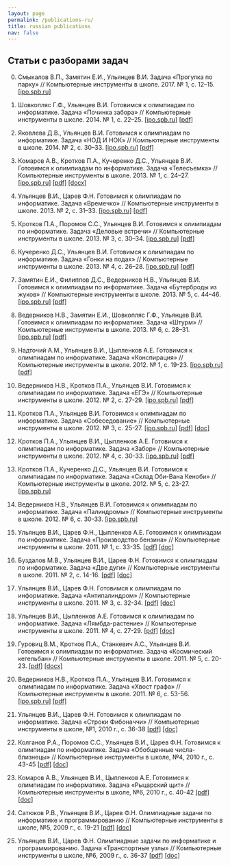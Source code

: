 ```yaml
---
layout: page
permalink: /publications-ru/
title: russian publications
nav: false
---
```


## Статьи с разборами задач

  0.  Смыкалов В.П., Замятин Е.И., Ульянцев В.И.
      Задача «Прогулка по парку» //
      Компьютерные инструменты в школе. 2017. № 1, с. 12–15.
      <a href = "http://ipo.spb.ru/journal/index.php?article/1855/">[ipo.spb.ru]</a>
  
  0.  Шовкопляс Г.Ф., Ульянцев В.И.
      Готовимся к олимпиадам по информатике. Задача «Починка забора» // 
      Компьютерные инструменты в школе. 2014. № 1, с. 22–25.
      <a href = "http://ipo.spb.ru/journal/index.php?article/1700/">[ipo.spb.ru]</a>
      <a href = "papers/2014/KISh-2014-1.pdf">[pdf]</a>
      <!--a href = "papers/2014/2014-1-KISh.docx">[docx]</a-->

  0.  Яковлева Д.В., Ульянцев В.И.
      Готовимся к олимпиадам по информатике. Задача «НОД И НОК» // 
      Компьютерные инструменты в школе. 2014. № 2, с. 30–33.
      <a href = "http://ipo.spb.ru/journal/index.php?article/1719/">[ipo.spb.ru]</a>
      <a href = "papers/2014/KISh-2014-2.pdf">[pdf]</a>


  0.  Комаров А.В., Кротков П.А., Кучеренко Д.С., Ульянцев В.И.
      Готовимся к олимпиадам по информатике. Задача «Телесъемка» // 
      Компьютерные инструменты в школе. 2013. № 1, с. 24–27.
      <a href = "http://ipo.spb.ru/journal/index.php?article/1473/">[ipo.spb.ru]</a>
      <a href = "papers/2013/2013-1-KISh.pdf">[pdf]</a>
      <a href = "papers/2013/2013-1-KISh.docx">[docx]</a>

  0.  Ульянцев В.И., Царев Ф.Н.
      Готовимся к олимпиадам по информатике. Задача «Времечко» // 
      Компьютерные инструменты в школе. 2013. № 2, с. 31–33.
      <a href = "http://ipo.spb.ru/journal/index.php?article/1589/">[ipo.spb.ru]</a>
      <a href = "papers/2013/2013-2-KISh.pdf">[pdf]</a>

  0.  Кротков П.А., Поромов С.С., Ульянцев В.И. 
      Готовимся к олимпиадам по информатике. Задача «Деловые встречи» // 
      Компьютерные инструменты в школе. 2013. № 3, с. 30–34.
      <a href = "http://ipo.spb.ru/journal/index.php?article/1621/">[ipo.spb.ru]</a>
      <a href = "papers/2013/2013-3-KISh.pdf">[pdf]</a>

  0.  Кучеренко Д.С., Ульянцев В.И. 
      Готовимся к олимпиадам по информатике. Задача «Гонки на подах» // 
      Компьютерные инструменты в школе. 2013. № 4, с. 26–28.
      <a href = "http://ipo.spb.ru/journal/index.php?article/1630/">[ipo.spb.ru]</a>
      <a href = "papers/2013/2013-4-KISh.pdf">[pdf]</a>

  0.  Замятин Е.И., Филиппов Д.С., Ведерников Н.В., Ульянцев В.И. 
      Готовимся к олимпиадам по информатике. Задача «Бутерброды из жуков» // 
      Компьютерные инструменты в школе. 2013. № 5, с. 44–46.
      <a href = "http://ipo.spb.ru/journal/index.php?article/1679/">[ipo.spb.ru]</a>
      <a href = "papers/2013/2013-5-KISh.pdf">[pdf]</a>

  0.  Ведерников Н.В., Замятин Е.И., Шовкопляс Г.Ф., Ульянцев В.И.
      Готовимся к олимпиадам по информатике. Задача «Штурм» // 
      Компьютерные инструменты в школе. 2013. № 6, с. 28–31.
      <a href = "http://ipo.spb.ru/journal/index.php?article/1665/">[ipo.spb.ru]</a>
      <a href = "papers/2013/2013-6-KISh.pdf">[pdf]</a>
      
  0.  Надточий А.М., Ульянцев В.И., Цыпленков А.Е.
      Готовимся к олимпиадам по информатике. Задача «Конспирация» // 
      Компьютерные инструменты в школе. 2012. № 1, с. 19-23.
      <a href = "http://ipo.spb.ru/journal/index.php?article/1417/">[ipo.spb.ru]</a>
      <a href = "papers/2012/2012-1-KISh-Nadtochiy-Ulyantsev-Tsyplenkov.pdf">[pdf]</a>

  0.  Ведерников Н.В., Кротков П.А., Ульянцев В.И.
      Готовимся к олимпиадам по информатике. Задача «ЕГЭ» // 
      Компьютерные инструменты в школе. 2012. № 2, с. 27-29.
      <a href = "http://ipo.spb.ru/journal/index.php?article/1453/">[ipo.spb.ru]</a>
      <a href = "papers/2012/2012-2-KISh-Vedernikov-Krotkov-Ulyantsev.pdf">[pdf]</a>
  
  0.  Кротков П.А., Ульянцев В.И.
      Готовимся к олимпиадам по информатике. Задача «Собеседование» // 
      Компьютерные инструменты в школе. 2012. № 3, с. 25-27.
      <a href = "http://ipo.spb.ru/journal/index.php?article/1473/">[ipo.spb.ru]</a>
      <a href = "papers/2012/2012-3-KISh-Krotkov-Ulyantsev.pdf">[pdf]</a>
      <a href = "papers/2012/2012-3-KISh-Krotkov-Ulyantsev.doc">[doc]</a>

  0.  Кротков П.А., Ульянцев В.И., Цыпленков А.Е.
      Готовимся к олимпиадам по информатике. Задача «Забор» // 
      Компьютерные инструменты в школе. 2012. № 4, с. 30-33.
      <a href = "http://ipo.spb.ru/journal/index.php?article/1495/">[ipo.spb.ru]</a>
      <a href = "papers/2012/2012-4-KISh-Krotkov-Ulyantsev-Tsyplenkov.pdf">[pdf]</a>

  0.  Кротков П.А., Кучеренко Д.С., Ульянцев В.И.
      Готовимся к олимпиадам по информатике. Задача «Склад Оби-Вана Кеноби» //
      Компьютерные инструменты в школе. 2012. № 5, с. 23-27.
      <a href = "http://ipo.spb.ru/journal/index.php?article/1505/">[ipo.spb.ru]</a>

  0.  Ведерников Н.В., Ульянцев В.И. 
      Готовимся к олимпиадам по информатике. Задача «Палиндромы» //
      Компьютерные инструменты в школе. 2012. № 6, с. 30-33.
      <a href = "http://ipo.spb.ru/journal/index.php?article/1521/">[ipo.spb.ru]</a>
  
  0.  Ульянцев В.И., Царев Ф.Н., Цыпленков А.Е.
      Готовимся к олимпиадам по информатике. Задача «Производство бензина» //
      Компьютерные инструменты в школе. 2011. № 1, с. 33-35.
      <a href = "papers/2011/2011-1-KISh-Ulyantsev-Tsarev-Tsyplenkov.pdf">[pdf]</a>
      <a href = "papers/2011/2011-1-KISh-Ulyantsev-Tsarev-Tsyplenkov.doc">[doc]</a>

  0.  Буздалов М.В., Ульянцев В.И., Царев Ф.Н.
      Готовимся к олимпиадам по информатике. Задача «Две дуги» // 
      Компьютерные инструменты в школе. 2011. № 2, с. 14-16.
      <a href = "papers/2011/2011-2-KISh-Buzdalov-Ulyantsev-Tsarev.pdf">[pdf]</a>
      <a href = "papers/2011/2011-2-KISh-Buzdalov-Ulyantsev-Tsarev.doc">[doc]</a>

  0.  Ульянцев В.И., Царев Ф.Н.
      Готовимся к олимпиадам по информатике. Задача «Антипалиндром» // 
      Компьютерные инструменты в школе. 2011. № 3, с. 32-34.
      <a href = "papers/2011/2011-3-KISh-Ulyantsev-Tsarev.pdf">[pdf]</a>
      <a href = "papers/2011/2011-3-KISh-Ulyantsev-Tsarev.doc">[doc]</a>

  0.  Ульянцев В.И., Цыпленков А.Е.
      Готовимся к олимпиадам по информатике. Задача «Лямбда-растение» //
      Компьютерные инструменты в школе. 2011. № 4, с. 27-29.
      <a href = "papers/2011/2011-4-KISh-Ulyantsev-Tsyplenkov.pdf">[pdf]</a>
      <a href = "papers/2011/2011-4-KISh-Ulyantsev-Tsyplenkov.doc">[doc]</a>

  0.  Гуровиц В.М., Кротков П.А., Станкевич А.С., Ульянцев В.И. 
      Готовимся к олимпиадам по информатике. Задача «Космический кегельбан» //
      Компьютерные инструменты в школе. 2011. № 5, с. 20-23.
      <a href = "papers/2011/2011-5-Gurovits-Krotkov-Stankevich-Ulyantsev.pdf">[pdf]</a>
      <a href = "papers/2011/2011-5-Gurovits-Krotkov-Stankevich-Ulyantsev.docx">[docx]</a>

  0.  Ведерников Н.В., Кротков П.А., Ульянцев В.И.
      Готовимся к олимпиадам по информатике. Задача «Хвост графа» // 
      Компьютерные инструменты в школе. 2011. № 6, с. 53-56.
      <a href = "http://ipo.spb.ru/journal/index.php?article/1435/">[ipo.spb.ru]</a>
      <a href = "papers/2011/2011-6-KISh-Vedernikov-Krotkov-Ulyantsev.pdf">[pdf]</a>
      
  0.  Ульянцев В.И., Царев Ф.Н.
      Готовимся к олимпиадам по информатике. Задача «Строки Фибоначчи» //
      Компьютерные инструменты в школе, №1, 2010 г., с. 36-38
      <a href = "papers/2010/2010-1-KISh-Ulyantsev-Tsarev.pdf">[pdf]</a>
      <a href = "papers/2010/2010-1-KISh-Ulyantsev-Tsarev.doc">[doc]</a>

  0.  Колганов Р.А., Поромов С.С., Ульянцев В.И., Царев Ф.Н.
      Готовимся к олимпиадам по информатике. Задача «Обобщенные числа-близнецы» //
      Компьютерные инструменты в школе, №4, 2010 г., с. 43-45
      <a href = "papers/2010/2010-4-KISh-Kolganov-Poromov-Ulyantsev-Tsarev.pdf">[pdf]</a>
      <a href = "papers/2010/2010-4-KISh-Kolganov-Poromov-Ulyantsev-Tsarev.doc">[doc]</a>

  0.  Комаров А.В., Ульянцев В.И., Цыпленков А.Е.
      Готовимся к олимпиадам по информатике. Задача «Рыцарский щит» //
      Компьютерные инструменты в школе, №6, 2010 г., с. 40-42
      <a href = "papers/2010/2010-6-KISh-Komarov-Ulyantsev-Tsyplenkov.pdf">[pdf]</a>
      <a href = "papers/2010/2010-6-KISh-Komarov-Ulyantsev-Tsyplenkov.doc">[doc]</a>

  0.  Сатюков Р.В., Ульянцев В.И., Царев Ф.Н.
      Олимпиадные задачи по информатике и программированию //
      Компьютерные инструменты в школе, №5, 2009 г., с. 19-21 
      <a href = "papers/2009/2009-5-KISh-Satykov-Ulyantsev-Tsarev.pdf">[pdf]</a>
      <a href = "papers/2009/2009-5-KISh-Satykov-Ulyantsev-Tsarev.doc">[doc]</a>
  
  0.  Ульянцев В.И., Царев Ф.Н.
      Олимпиадные задачи по информатике и программированию. Задача «Транспортные узлы» //
      Компьютерные инструменты в школе, №6, 2009 г., с. 36-37
      <a href = "papers/2009/2009-6-KISh-Ulyantsev-Tsarev.pdf">[pdf]</a>
      <a href = "papers/2009/2009-6-KISh-Ulyantsev-Tsarev.doc">[doc]</a>
